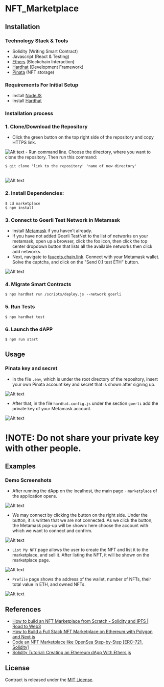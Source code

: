 # NFT_Marketplace

## Installation
### Technology Stack & Tools

- Solidity (Writing Smart Contract)
- Javascript (React & Testing)
- [Ethers](https://docs.ethers.io/v5/) (Blockchain Interaction)
- [Hardhat](https://hardhat.org/) (Development Framework)
- [Pinata](https://app.pinata.cloud/) (NFT storage)

### Requirements For Initial Setup
- Install [NodeJS](https://nodejs.org/en/)
- Install [Hardhat](https://hardhat.org/)
   
### Installation process
### 1. Clone/Download the Repository
- Click the green button on the top right side of the repository and copy HTTPS link.
<img src="/screenshots/2.png" alt="Alt text" title="Optional title">
- Run command line. Choose the directory, where you want to clone the repository. Then run this command: 

`$ git clone 'link to the repository' 'name of new directory'`

</br><img src="/screenshots/3.png" alt="Alt text" title="Optional title">

### 2. Install Dependencies:
```
$ cd marketplace
$ npm install
```
### 3. Connect to Goerli Test Network in Metamask
- Install <a href="https://metamask.io/">Metamask</a> if you haven’t already.
- If you have not added Goerli TestNet to the list of networks on your metamask, open up a browser, click the fox icon, then click the top center dropdown button that lists all the available networks then click add networks.
- Next, navigate to  <a href="https://faucets.chain.link/">faucets.chain.link</a>. Connect with your Metamask wallet. Solve the captcha, and click on the "Send 0.1 test ETH" button.
<img src="/screenshots/1.png" alt="Alt text" title="Optional title">

### 4. Migrate Smart Contracts
`$ npx hardhat run /scripts/deploy.js --network goerli`

### 5. Run Tests
`$ npx hardhat test`

### 6. Launch the dAPP
`$ npm run start`

## Usage

### Pinata key and secret
- In the file `.env`, which is under the root directory of the repository, insert your own Pinata account key and secret that is shown after signing up.
<img src="/screenshots/4.png" alt="Alt text" title="Optional title">

- After that, in the file `hardhat.config.js` under the section `goerli` add the private key of your Metamask account. 
<img src="/screenshots/9.png" alt="Alt text" title="Optional title">

# !NOTE: Do not share your private key with other people.


## Examples
### Demo Screenshots
- After running the dApp on the localhost, the main page - `marketplace` of the application opens.
<img src="/screenshots/5.png" alt="Alt text" title="Optional title">

- We may connect by clicking the button on the right side. Under the button, it is written that we are not connected. As we click the button, the Metamask pop-up will be shown: here choose the account with which we want to connect and confirm.
<img src="/screenshots/6.png" alt="Alt text" title="Optional title">

- `List My NFT` page allows the user to create the NFT and list it to the marketplace, and sell it. After listing the NFT, it will be shown on the marketplace page.
<img src="/screenshots/7.png" alt="Alt text" title="Optional title">

- `Profile` page shows the address of the wallet, number of NFTs, their total value in ETH, and owned NFTs.
<img src="/screenshots/8.png" alt="Alt text" title="Optional title">

## References
- <a href="https://www.youtube.com/watch?v=y6JfVdcJh1k&ab_channel=Alchemy">How to build an NFT Marketplace from Scratch - Solidity and IPFS | Road to Web3</a>
- <a href="https://www.youtube.com/watch?v=GKJBEEXUha0&ab_channel=NaderDabit">How to Build a Full Stack NFT Marketplace on Ethereum with Polygon and Next.js</a>
- <a href="https://www.youtube.com/watch?v=2bjVWclBD_s&t=2248s&ab_channel=DappUniversity">Code an NFT Marketplace like OpenSea Step-by-Step [ERC-721, Solidity]</a>
- <a href="https://web3.hashnode.com/solidity-tutorial-creating-an-ethereum-dapp-with-ethersjs#heading-step-4-getting-goerli-testnet-token">Solidity Tutorial: Creating an Ethereum dApp With Ethers.js</a>

## License
Contract is released under the [MIT License](LICENSE).
